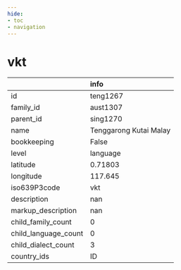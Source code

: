 ```yaml
---
hide:
- toc
- navigation
---
```

# vkt
|                      | info                   |
|:---------------------|:-----------------------|
| id                   | teng1267               |
| family_id            | aust1307               |
| parent_id            | sing1270               |
| name                 | Tenggarong Kutai Malay |
| bookkeeping          | False                  |
| level                | language               |
| latitude             | 0.71803                |
| longitude            | 117.645                |
| iso639P3code         | vkt                    |
| description          | nan                    |
| markup_description   | nan                    |
| child_family_count   | 0                      |
| child_language_count | 0                      |
| child_dialect_count  | 3                      |
| country_ids          | ID                     |